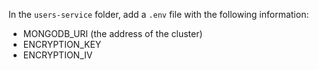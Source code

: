 In the `users-service` folder, add a `.env` file with the following information:
* MONGODB_URI (the address of the cluster)
* ENCRYPTION_KEY
* ENCRYPTION_IV
